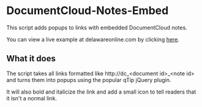 DocumentCloud-Notes-Embed
=========================

This script adds popups to links with embedded DocumentCloud notes.

You can view a live example at delawareonline.com by clicking [here](http://php.delawareonline.com/common/third-party/document-cloud).

## What it does

The script takes all links formatted like http://dc_&lt;document id&gt;_&lt;note id&gt; and turns them into popups using the popular qTip jQuery plugin.

It will also bold and italicize the link and add a small icon to tell readers that it isn't a normal link.
